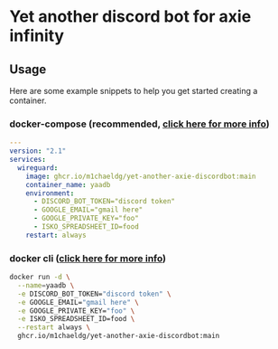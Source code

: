 # Yet another discord bot for axie infinity

## Usage

Here are some example snippets to help you get started creating a container.

### docker-compose (recommended, [click here for more info](https://docs.linuxserver.io/general/docker-compose))

```yaml
---
version: "2.1"
services:
  wireguard:
    image: ghcr.io/m1chaeldg/yet-another-axie-discordbot:main
    container_name: yaadb
    environment:
      - DISCORD_BOT_TOKEN="discord token"
      - GOOGLE_EMAIL="gmail here"
      - GOOGLE_PRIVATE_KEY="foo"
      - ISKO_SPREADSHEET_ID=food
    restart: always
```

### docker cli ([click here for more info](https://docs.docker.com/engine/reference/commandline/cli/))

```bash
docker run -d \
  --name=yaadb \
  -e DISCORD_BOT_TOKEN="discord token" \
  -e GOOGLE_EMAIL="gmail here" \
  -e GOOGLE_PRIVATE_KEY="foo" \
  -e ISKO_SPREADSHEET_ID=food \
  --restart always \
  ghcr.io/m1chaeldg/yet-another-axie-discordbot:main
```
